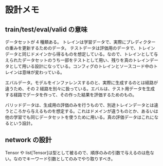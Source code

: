 # 設計メモ

## train/test/eval/valid の意味

データセットが 4 種類ある。
トレインは学習データで、実際にプレディクターの重みを更新するためのデータ。
テストデータは評価用のデータで、トレインデータと同じドメインから得るものを想定している。なので、トレインとして与えられたデータセットのうち一部をテストとして用い、残りを真のトレインデータとして用いる設計になっている。コンフィグのトレインとソースコード中のトレインは意味が変わっている。

エバルデータ。モデルをインファレンスするのと、実際に生成するのとは経路が違うため、その 2 経路を別々に扱っている。エバルは、テスト用データを生成する経路でデータを作って、その作った結果を評価するためのもの。

バリッドデータは、生成用の評価のみを行うもので、別途トレインデータとは違うところから与えるものを想定する。これはドメインが違うものとか、あるいは他の学習でも同じデータセットを使うために用いる。真の評価データはこれになるという設計。

## network の設計

Tensor や list[Tensor]は型として被るので、順序のみの引数で与えるのは危ない。なのでキーワード引数としてのみでやり取りすべき。
